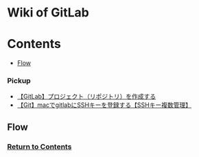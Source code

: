 # Wiki of GitLab

<a id = "contents">

# Contents
* [Flow](#flow)

### Pickup
* [【GitLab】プロジェクト（リポジトリ）を作成する](https://qiita.com/CUTBOSS/items/ce61bb6a8635c6918558)
* [【Git】macでgitlabにSSHキーを登録する【SSHキー複数管理】](http://www.rikyu-sen.com/entry/git-add-ssh)


<a id = "flow">

## Flow
<!-- * ![Image](../src/Section07/images/init001.png) -->

### [Return to Contents](#contents)